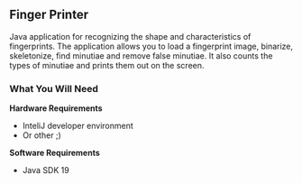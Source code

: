 ## Finger Printer

Java application for recognizing the shape and characteristics of fingerprints. The application allows you to load a
fingerprint image, binarize, skeletonize, find minutiae and remove false minutiae. It also counts the types of minutiae
and prints them out on the screen.

### What You Will Need

**Hardware Requirements**

- InteliJ developer environment
- Or other ;)

**Software Requirements**

- Java SDK 19